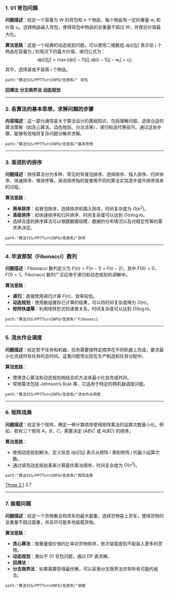 ### 1. 01 背包问题
**问题描述**：给定一个容量为 $W$ 的背包和 $n$ 个物品，每个物品有一定的重量 $w_i$ 和价值 $v_i$。选择物品装入背包，使得背包中物品的总重量不超过 $W$，并使总价值最大化。

**算法思路**：这是一个经典的动态规划问题。可以使用二维数组 $dp[i][j]$ 表示前 $i$ 个物品在容量为 $j$ 的情况下的最大价值。递归公式为：
$$
dp[i][j] = \max(dp[i-1][j], dp[i-1][j - w_i] + v_i)
$$
其中，选择装或不装第 $i$ 个物品。

```
path:"算法SSS/PPTTurnINFO/信息库/" 背包
```

**回溯法**
**分支限界法**
**动态规划**

---

### 2. 各算法的基本思想，求解问题的步骤
**内容描述**：这一部分通常是关于算法设计的基础知识，包括理解问题、选择合适的算法策略（如贪心算法、动态规划、分治法等）、递归和迭代等技巧。通过这些步骤，能够有效地将复杂问题分解并求解。

```
path:"算法SSS/PPTTurnINFO/信息库/"基本思想
```

---

### 3. 渐进阶的排序
**问题描述**：排序算法分为多种，常见的有冒泡排序、选择排序、插入排序、归并排序、快速排序、堆排序等。渐进排序指的是使用不同的算法实现逐步提升排序效率的过程。

**算法思路**：
- **简单排序**：如冒泡排序、选择排序和插入排序，时间复杂度为 $O(n^2)$。
- **高级排序**：如快速排序和归并排序，时间复杂度可以达到 $O(n \log n)$。
- 选择合适的排序算法可以根据数据规模、数据的分布情况以及对稳定性等的需求来决定。

```
path:"算法SSS/PPTTurnINFO/信息库/"排序
```

---

### 4. 毕波那契（Fibonacci）数列
**问题描述**：Fibonacci 数列定义为 $F(n) = F(n-1) + F(n-2)$，其中 $F(0) = 0$，$F(1) = 1$。Fibonacci 数列广泛应用于递归和动态规划的讲解中。

**算法思路**：
- **递归**：直接使用递归计算 $F(n)$，效率较低。
- **动态规划**：使用数组缓存已计算的结果，可以将时间复杂度降为 $O(n)$。
- **矩阵快速幂**：利用矩阵形式的递推关系，时间复杂度可以达到 $O(\log n)$。
```
path:"算法SSS/PPTTurnINFO/信息库/"Fibonacci
```
---

### 5. 流水作业调度
**问题描述**：给定若干任务和机器，任务需要按特定顺序在不同机器上完成，要求最小化完成所有任务的总时间。这类问题常出现在生产制造和任务分配中。

**算法思路**：
- 使用贪心算法和动态规划相结合的方法来最小化总完成时间。
- 常用算法包括 Johnson’s Rule 等，它适用于特定的两机器调度问题。

```
path:"算法SSS/PPTTurnINFO/信息库/"流水作业调度
```

---

### 6. 矩阵连乘
**问题描述**：给定多个矩阵，确定一种计算顺序使得矩阵乘法的运算次数最小化。例如，若有三个矩阵 $A$，$B$，$C$，需要决定 $(AB)C$ 或 $A(BC)$ 的顺序。

**算法思路**：
- 使用动态规划解决，定义状态 $dp[i][j]$ 表示从矩阵 $i$ 乘到矩阵 $j$ 的最小运算次数。
- 通过填充动态规划表来计算最优乘法顺序，时间复杂度为 $O(n^3)$。

```
path:"算法SSS/PPTTurnINFO/信息库/"矩阵连乘
```

[Three 2.1](PPTTurnINFO/信息库/Three%202.1.md)  3.7

---

### 7. 装载问题
**问题描述**：给定一个货物集合和货车的最大载重，选择货物装上货车，使得货物的总重量不超过载重，并且尽可能多地装载货物。

**算法思路**：
- **贪心算法**：按重量或价值的比率对货物排序，依次装载直到不能装入更多的货物。
- **动态规划**：类似于 01 背包问题，通过 DP 表求解。
- **回溯法**：
- **分支限界法**：如果需要获得最优解，可以采用分支限界法穷举所有可能的组合。


```
path:"算法SSS/PPTTurnINFO/信息库/"装载
```
